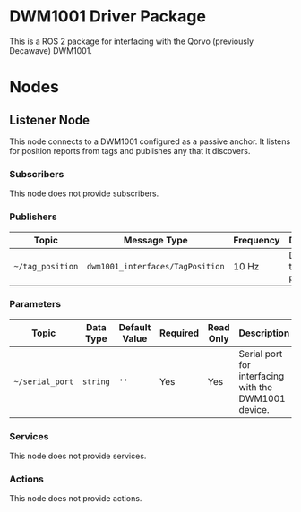 # DWM1001 Driver Package

This is a ROS 2 package for interfacing with the Qorvo (previously Decawave) DWM1001.

# Nodes

## Listener Node

This node connects to a DWM1001 configured as a passive anchor. It listens for position reports from tags and publishes
any that it discovers.

### Subscribers

This node does not provide subscribers.

### Publishers

| Topic | Message Type | Frequency | Description |
|-------|--------------|-----------|-------------|
| `~/tag_position` | `dwm1001_interfaces/TagPosition` | 10 Hz | Discovered tag positions |

### Parameters

| Topic | Data Type | Default Value | Required | Read Only | Description |
|-------|-----------|---------------|----------|-----------|-------------|
| `~/serial_port` | `string` | `''` | Yes | Yes | Serial port for interfacing with the DWM1001 device. |

### Services

This node does not provide services.

### Actions

This node does not provide actions.
